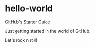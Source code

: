 # hello-world
GitHub's Starter Guide

Just getting started in the world of GitHub.

Let's rock n roll!
